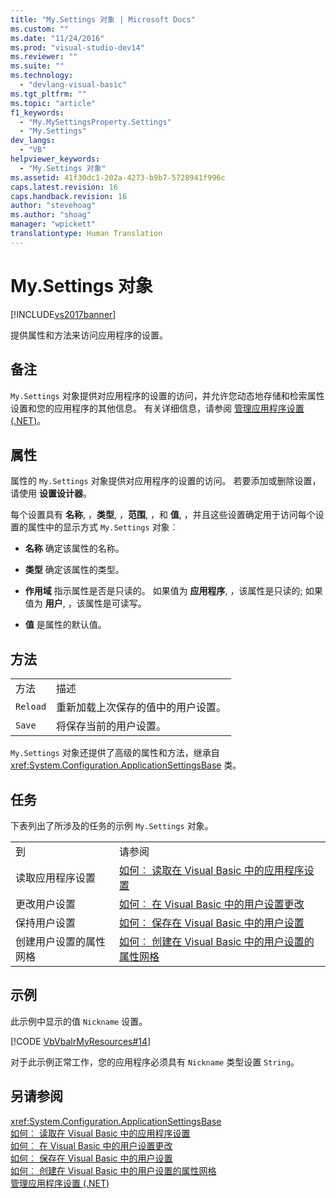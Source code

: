 ```yaml
---
title: "My.Settings 对象 | Microsoft Docs"
ms.custom: ""
ms.date: "11/24/2016"
ms.prod: "visual-studio-dev14"
ms.reviewer: ""
ms.suite: ""
ms.technology: 
  - "devlang-visual-basic"
ms.tgt_pltfrm: ""
ms.topic: "article"
f1_keywords: 
  - "My.MySettingsProperty.Settings"
  - "My.Settings"
dev_langs: 
  - "VB"
helpviewer_keywords: 
  - "My.Settings 对象"
ms.assetid: 41f30dc1-202a-4273-b9b7-5728941f996c
caps.latest.revision: 16
caps.handback.revision: 16
author: "stevehoag"
ms.author: "shoag"
manager: "wpickett"
translationtype: Human Translation
---
```

# My.Settings 对象
[!INCLUDE[vs2017banner](../../../csharp/includes/vs2017banner.md)]

提供属性和方法来访问应用程序的设置。  
  
## <a name="remarks"></a>备注  
  `My.Settings` 对象提供对应用程序的设置的访问，并允许您动态地存储和检索属性设置和您的应用程序的其他信息。 有关详细信息，请参阅 [管理应用程序设置 (.NET)](/visual-studio/ide/managing-application-settings-dotnet)。  
  
## <a name="properties"></a>属性  
 属性的 `My.Settings` 对象提供对应用程序的设置的访问。 若要添加或删除设置，请使用 **设置设计器**。  
  
 每个设置具有 **名称**, ，**类型**, ，**范围**, ，和 **值**, ，并且这些设置确定用于访问每个设置的属性中的显示方式 `My.Settings` 对象︰  
  
-   **名称** 确定该属性的名称。  
  
-   **类型** 确定该属性的类型。  
  
-   **作用域** 指示属性是否是只读的。 如果值为 **应用程序**, ，该属性是只读的; 如果值为 **用户**, ，该属性是可读写。  
  
-   **值** 是属性的默认值。  
  
## <a name="methods"></a>方法  
  
|||  
|-|-|  
|方法|描述|  
|`Reload`|重新加载上次保存的值中的用户设置。|  
|`Save`|将保存当前的用户设置。|  
  
  `My.Settings` 对象还提供了高级的属性和方法，继承自 <xref:System.Configuration.ApplicationSettingsBase> 类。  
  
## <a name="tasks"></a>任务  
 下表列出了所涉及的任务的示例 `My.Settings` 对象。  
  
|||  
|-|-|  
|到|请参阅|  
|读取应用程序设置|[如何︰ 读取在 Visual Basic 中的应用程序设置](../../../visual-basic/developing-apps/programming/app-settings/how-to-read-application-settings.md)|  
|更改用户设置|[如何︰ 在 Visual Basic 中的用户设置更改](../../../visual-basic/developing-apps/programming/app-settings/how-to-change-user-settings.md)|  
|保持用户设置|[如何︰ 保存在 Visual Basic 中的用户设置](../../../visual-basic/developing-apps/programming/app-settings/how-to-persist-user-settings.md)|  
|创建用户设置的属性网格|[如何︰ 创建在 Visual Basic 中的用户设置的属性网格](../../../visual-basic/developing-apps/programming/app-settings/how-to-create-property-grids-for-user-settings.md)|  
  
## <a name="example"></a>示例  
 此示例中显示的值 `Nickname` 设置。  
  
 [!CODE [VbVbalrMyResources#14](../CodeSnippet/VS_Snippets_VBCSharp/VbVbalrMyResources#14)]  
  
 对于此示例正常工作，您的应用程序必须具有 `Nickname` 类型设置 `String`。  
  
## <a name="see-also"></a>另请参阅  
 <xref:System.Configuration.ApplicationSettingsBase>   
 [如何︰ 读取在 Visual Basic 中的应用程序设置](../../../visual-basic/developing-apps/programming/app-settings/how-to-read-application-settings.md)   
 [如何︰ 在 Visual Basic 中的用户设置更改](../../../visual-basic/developing-apps/programming/app-settings/how-to-change-user-settings.md)   
 [如何︰ 保存在 Visual Basic 中的用户设置](../../../visual-basic/developing-apps/programming/app-settings/how-to-persist-user-settings.md)   
 [如何︰ 创建在 Visual Basic 中的用户设置的属性网格](../../../visual-basic/developing-apps/programming/app-settings/how-to-create-property-grids-for-user-settings.md)   
 [管理应用程序设置 (.NET)](/visual-studio/ide/managing-application-settings-dotnet)